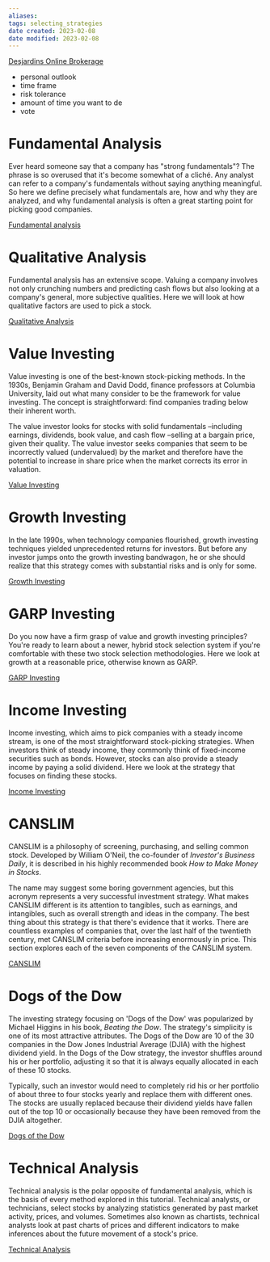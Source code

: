 ```yaml
---
aliases: 
tags: selecting_strategies
date created: 2023-02-08
date modified: 2023-02-08
---
```


[Desjardins Online Brokerage](https://www.disnat.com/en/learning/trading-basics)

- personal outlook
- time frame
- risk tolerance
- amount of time you want to de
- vote

# Fundamental Analysis

Ever heard someone say that a company has "strong fundamentals"? The phrase is so overused that it's become somewhat of a cliché. Any analyst can refer to a company's fundamentals without saying anything meaningful. So here we define precisely what fundamentals are, how and why they are analyzed, and why fundamental analysis is often a great starting point for picking good companies.

[Fundamental analysis](https://www.disnat.com/en/learning/trading-basics/stock-selection-strategies/fundamental-analysis)

# Qualitative Analysis

Fundamental analysis has an extensive scope. Valuing a company involves not only crunching numbers and predicting cash flows but also looking at a company's general, more subjective qualities. Here we will look at how qualitative factors are used to pick a stock.

[Qualitative Analysis](https://www.disnat.com/en/learning/trading-basics/stock-selection-strategies/qualitative-analysis)

# Value Investing

Value investing is one of the best-known stock-picking methods. In the 1930s, Benjamin Graham and David Dodd, finance professors at Columbia University, laid out what many consider to be the framework for value investing. The concept is straightforward: find companies trading below their inherent worth.

The value investor looks for stocks with solid fundamentals –including earnings, dividends, book value, and cash flow –selling at a bargain price, given their quality. The value investor seeks companies that seem to be incorrectly valued (undervalued) by the market and therefore have the potential to increase in share price when the market corrects its error in valuation.

[Value Investing](https://www.disnat.com/en/learning/trading-basics/stock-selection-strategies/value-investing)

# Growth Investing

In the late 1990s, when technology companies flourished, growth investing techniques yielded unprecedented returns for investors. But before any investor jumps onto the growth investing bandwagon, he or she should realize that this strategy comes with substantial risks and is only for some.

[Growth Investing](https://www.disnat.com/en/learning/trading-basics/stock-selection-strategies/growth-investing)

# GARP Investing

Do you now have a firm grasp of value and growth investing principles? You're ready to learn about a newer, hybrid stock selection system if you're comfortable with these two stock selection methodologies. Here we look at growth at a reasonable price, otherwise known as GARP.

[GARP Investing](https://www.disnat.com/en/learning/trading-basics/stock-selection-strategies/garp-investing)

# Income Investing

Income investing, which aims to pick companies with a steady income stream, is one of the most straightforward stock-picking strategies. When investors think of steady income, they commonly think of fixed-income securities such as bonds. However, stocks can also provide a steady income by paying a solid dividend. Here we look at the strategy that focuses on finding these stocks.

[Income Investing](https://www.disnat.com/en/learning/trading-basics/stock-selection-strategies/income-investing)

# CANSLIM

CANSLIM is a philosophy of screening, purchasing, and selling common stock. Developed by William O'Neil, the co-founder of _Investor's Business Daily_, it is described in his highly recommended book _How to Make Money in Stocks_.

The name may suggest some boring government agencies, but this acronym represents a very successful investment strategy. What makes CANSLIM different is its attention to tangibles, such as earnings, and intangibles, such as overall strength and ideas in the company. The best thing about this strategy is that there's evidence that it works. There are countless examples of companies that, over the last half of the twentieth century, met CANSLIM criteria before increasing enormously in price. This section explores each of the seven components of the CANSLIM system.

[CANSLIM](https://www.disnat.com/en/learning/trading-basics/stock-selection-strategies/canslim)

# Dogs of the Dow

The investing strategy focusing on 'Dogs of the Dow' was popularized by Michael Higgins in his book, _Beating the Dow_. The strategy's simplicity is one of its most attractive attributes. The Dogs of the Dow are 10 of the 30 companies in the Dow Jones Industrial Average (DJIA) with the highest dividend yield. In the Dogs of the Dow strategy, the investor shuffles around his or her portfolio, adjusting it so that it is always equally allocated in each of these 10 stocks.

Typically, such an investor would need to completely rid his or her portfolio of about three to four stocks yearly and replace them with different ones. The stocks are usually replaced because their dividend yields have fallen out of the top 10 or occasionally because they have been removed from the DJIA altogether.

[Dogs of the Dow](https://www.disnat.com/en/learning/trading-basics/stock-selection-strategies/dogs-of-the-dow)

# Technical Analysis

Technical analysis is the polar opposite of fundamental analysis, which is the basis of every method explored in this tutorial. Technical analysts, or technicians, select stocks by analyzing statistics generated by past market activity, prices, and volumes. Sometimes also known as chartists, technical analysts look at past charts of prices and different indicators to make inferences about the future movement of a stock's price.

[Technical Analysis](https://www.disnat.com/en/learning/trading-basics/stock-selection-strategies/technical-analysis)